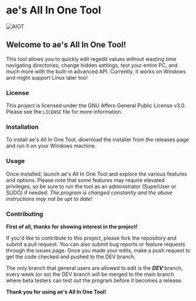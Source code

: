# ae's All In One Tool

![AIOT](https://img.guildedcdn.com/ContentMediaGenericFiles/a10189aef9154c3d86efc5315305b40c-Full.webp?w=2560&h=1440)

## Welcome to ae's All In One Tool! 
This tool allows you to quickly edit regedit values without wasting time navigating directories, change hidden settings, test your entire PC, and much more with the built-in advanced API. Currently, it works on Windows and might support Linux later too!

### License

This project is licensed under the GNU Affero General Public License v3.0. Please see the `LICENSE` file for more information.

### Installation

To install ae's All In One Tool, download the installer from the releases page and run it on your Windows machine.

### Usage

Once installed, launch ae's All In One Tool and explore the various features and options. Please note that some features may require elevated privileges, so be sure to run the tool as an administrator (SuperUser or SUDO) if needed.
_The program is changed constantly and the above instructions may not be upt to date!_

### Contributing
**First of all, thanks for showing interest in the project!**

If you'd like to contribute to this project, please fork the repository and submit a pull request. You can also submit bug reports or feature requests through the issues page. Once you made your edits, make a push request to get the code checked and pushed to the DEV branch.

The only branch that general users are allowed to edit is the _**DEV**_ branch, every week (or so) the DEV branch will be merged to the main branch where beta testers can test out the program before it becomes a release.

**Thank you for using ae's All In One Tool!**
